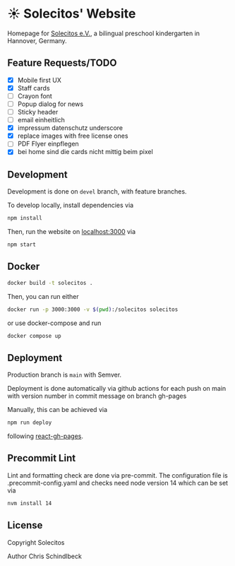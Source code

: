 # ☀ Solecitos' Website

Homepage for [Solecitos e.V.](https://www.solecitos.de/), a bilingual preschool kindergarten in Hannover, Germany.

## Feature Requests/TODO

- [x] Mobile first UX
- [x] Staff cards
- [ ] Crayon font
- [ ] Popup dialog for news
- [ ] Sticky header
- [ ] email einheitlich
- [x] impressum datenschutz underscore
- [x] replace images with free license ones
- [ ] PDF Flyer einpflegen
- [x] bei home sind die cards nicht mittig beim pixel

## Development

Development is done on `devel` branch, with feature branches.

To develop locally, install dependencies via

```bash
npm install
```

Then, run the website on [localhost:3000](http://localhost:3000/) via

```bash
npm start
```

## Docker

```bash
docker build -t solecitos .
```

Then, you can run either

```bash
docker run -p 3000:3000 -v $(pwd):/solecitos solecitos
```

or use docker-compose and run

```bash
docker compose up
```

## Deployment

Production branch is `main` with Semver.

Deployment is done automatically via github actions for each push on main with version number in commit message on branch gh-pages

Manually, this can be achieved via

```bash
npm run deploy
```

following [react-gh-pages](https://github.com/gitname/react-gh-pages).

## Precommit Lint

Lint and formatting check are done via pre-commit. The configuration file is .precommit-config.yaml and checks need node version 14 which can be set via

```bash
nvm install 14
```

## License

Copyright Solecitos

Author Chris Schindlbeck
